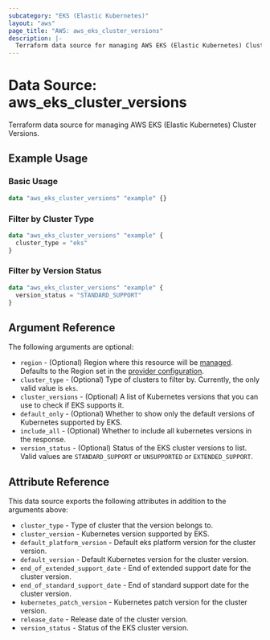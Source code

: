 ```yaml
---
subcategory: "EKS (Elastic Kubernetes)"
layout: "aws"
page_title: "AWS: aws_eks_cluster_versions"
description: |-
  Terraform data source for managing AWS EKS (Elastic Kubernetes) Cluster Versions.
---
```


# Data Source: aws_eks_cluster_versions

Terraform data source for managing AWS EKS (Elastic Kubernetes) Cluster Versions.

## Example Usage

### Basic Usage

```terraform
data "aws_eks_cluster_versions" "example" {}
```

### Filter by Cluster Type

```terraform
data "aws_eks_cluster_versions" "example" {
  cluster_type = "eks"
}
```

### Filter by Version Status

```terraform
data "aws_eks_cluster_versions" "example" {
  version_status = "STANDARD_SUPPORT"
}
```

## Argument Reference

The following arguments are optional:

* `region` - (Optional) Region where this resource will be [managed](https://docs.aws.amazon.com/general/latest/gr/rande.html#regional-endpoints). Defaults to the Region set in the [provider configuration](https://registry.terraform.io/providers/hashicorp/aws/latest/docs#aws-configuration-reference).
* `cluster_type` - (Optional) Type of clusters to filter by.
Currently, the only valid value is `eks`.
* `cluster_versions` - (Optional) A list of Kubernetes versions that you can use to check if EKS supports it.
* `default_only` - (Optional) Whether to show only the default versions of Kubernetes supported by EKS.
* `include_all` - (Optional) Whether to include all kubernetes versions in the response.
* `version_status` - (Optional) Status of the EKS cluster versions to list.
Valid values are `STANDARD_SUPPORT` or `UNSUPPORTED` or `EXTENDED_SUPPORT`.

## Attribute Reference

This data source exports the following attributes in addition to the arguments above:

* `cluster_type` - Type of cluster that the version belongs to.
* `cluster_version` - Kubernetes version supported by EKS.
* `default_platform_version` - Default eks platform version for the cluster version.
* `default_version` - Default Kubernetes version for the cluster version.
* `end_of_extended_support_date` - End of extended support date for the cluster version.
* `end_of_standard_support_date` - End of standard support date for the cluster version.
* `kubernetes_patch_version` - Kubernetes patch version for the cluster version.
* `release_date` - Release date of the cluster version.
* `version_status` - Status of the EKS cluster version.
